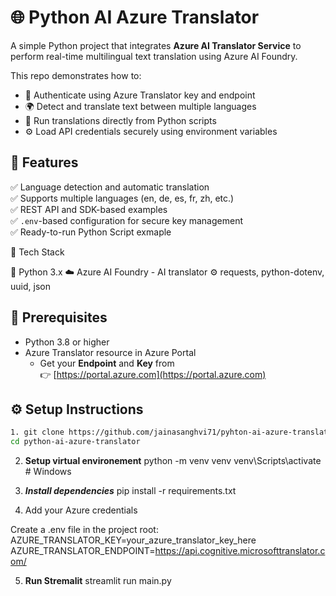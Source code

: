 # 🌐 Python AI Azure Translator

A simple Python project that integrates **Azure AI Translator Service** to perform real-time multilingual text translation using Azure AI Foundry.

This repo demonstrates how to:

- 🔑 Authenticate using Azure Translator key and endpoint
- 🌍 Detect and translate text between multiple languages
- 📘 Run translations directly from Python scripts
- ⚙️ Load API credentials securely using environment variables

## 🚀 Features

✅ Language detection and automatic translation  
✅ Supports multiple languages (en, de, es, fr, zh, etc.)  
✅ REST API and SDK-based examples  
✅ `.env`-based configuration for secure key management  
✅ Ready-to-run Python Script exmaple

🧰 Tech Stack

🐍 Python 3.x
☁️ Azure AI Foundry - AI translator
⚙️ requests, python-dotenv, uuid, json

## 🧩 Prerequisites

- Python 3.8 or higher
- Azure Translator resource in Azure Portal
  - Get your **Endpoint** and **Key** from  
    👉 [https://portal.azure.com](https://portal.azure.com)

## ⚙️ Setup Instructions

```bash
1. git clone https://github.com/jainasanghvi71/pyhton-ai-azure-translator.git
cd python-ai-azure-translator
```

2. **Setup virtual environement**
   python -m venv venv
   venv\Scripts\activate # Windows

3. **_Install dependencies_**
   pip install -r requirements.txt

4. Add your Azure credentials

Create a .env file in the project root:
AZURE_TRANSLATOR_KEY=your_azure_translator_key_here
AZURE_TRANSLATOR_ENDPOINT=https://api.cognitive.microsofttranslator.com/

5. **Run Stremalit**
   streamlit run main.py
